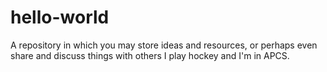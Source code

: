 # hello-world
A repository in which you may store ideas and resources, or perhaps even share and discuss things with others
I play hockey and I'm in APCS.
